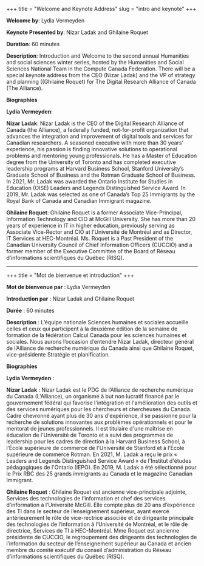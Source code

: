 
+++
title = "Welcome and Keynote Address"
slug = "intro and keynote"
+++

**Welcome by**: Lydia Vermeyden

**Keynote Presented by**: Nizar Ladak and Ghilaine Roquet

**Duration**: 60 minutes

**Description**: Introduction and Welcome to the second annual Humanities and social sciences winter series, hosted by the Humanities and Social Sciences National Team in the Compute Canada Federation. There will be a special keynote address from the CEO (Nizar Ladak) and the VP of strategy and planning ((Ghilaine Roquet) for The Digital Research Alliance of Canada (The Alliance). 

**Biographies**

**Lydia Vermeyden**: 

**Nizar Ladak**: Nizar Ladak is the CEO of the Digital Research Alliance of Canada (the Alliance), a federally funded, not-for-profit organization that advances the integration and improvement of digital tools and services for Canadian researchers. A seasoned executive with more than 30 years’ experience, his passion is finding innovative solutions to operational problems and mentoring young professionals. He has a Master of Education degree from the University of Toronto and has completed executive leadership programs at Harvard Business School, Stanford University’s Graduate School of Business and the Rotman Graduate School of Business. In 2021, Mr. Ladak was awarded the Ontario Institute for Studies in Education (OISE) Leaders and Legends Distinguished Service Award. In 2019, Mr. Ladak was selected as one of Canada’s Top 25 Immigrants by the Royal Bank of Canada and Canadian Immigrant magazine.

**Ghilaine Roquet**: Ghilaine Roquet is a former Associate Vice-Principal, Information Technology and CIO at McGill University. She has more than 20 years of experience in IT in higher education, previously serving as Associate Vice-Rector and CIO at l’Université de Montréal and as Director, IT Services at HEC-Montréal. Ms. Roquet is a Past President of the Canadian University Council of Chief Information Officers (CUCCIO) and a former member of the Executive Committee of the Board of Réseau d’informations scientifiques du Québec (RISQ).
<br>

---
+++
title = "Mot de bienvenue et introduction"
+++

**Mot de bienvenue par** : Lydia Vermeyden

**Introduction par** : Nizar Ladak and Ghilaine Roquet

**Durée** : 60 minutes

**Description** : L’équipe nationale Sciences humaines et sociales accueille celles et ceux qui participent à la deuxième édition de la semaine de formation de la fédération Calcul Canada pour les sciences humaines et sociales. 
Nous aurons l’occasion d’entendre Nizar Ladak, directeur général de l’Alliance de recherche numérique du Canada ainsi que Ghilaine Roquet, vice-présidente Stratégie et planification.

**Biographies**

**Lydia Vermeyden** :

**Nizar Ladak** : Nizar Ladak est le PDG de l’Alliance de recherche numérique du Canada (L'Alliance), un organisme à but non lucratif financé par le gouvernement fédéral qui favorise l'intégration et l'amélioration des outils et des services numériques pour les chercheurs et chercheuses du Canada. Cadre chevronné ayant plus de 30 ans d'expérience, il se passionne pour la recherche de solutions innovantes aux problèmes opérationnels et pour le mentorat de jeunes professionnels. Il est titulaire d'une maîtrise en éducation de l'Université de Toronto et a suivi des programmes de leadership pour les cadres de direction à la Harvard Business School, à l’École supérieure de commerce de l'Université de Stanford et à l’École supérieure de commerce Rotman. En 2021, M. Ladak a reçu le prix « Leaders and Legends Distinguished Service Award » de l'Institut d'études pédagogiques de l'Ontario (IEPO). En 2019, M. Ladak a été sélectionné pour le Prix RBC des 25 grands immigrants au Canada et le magazine Canadian Immigrant.

**Ghilaine Roquet** : Ghilaine Roquet est ancienne vice-principale adjointe, Services des technologies de l’information et chef des services d’information à l’Université McGill. Elle compte plus de 20 ans d’expérience des TI dans le secteur de l’enseignement supérieur, ayant exercé antérieurement le rôle de vice-rectrice associée et de dirigeante principale des technologies de l’information à l’Université de Montréal, et le rôle de directrice, Services de TI à HEC-Montréal. Mme Roquet est ancienne présidente de CUCCIO, le regroupement des dirigeants des technologies de l’information du secteur de l’enseignement supérieur au Canada et ancien membre du comité exécutif du conseil d’administration du Réseau d’informations scientifiques du Québec (RISQ).
